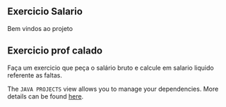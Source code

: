 ## Exercicio Salario

Bem vindos ao projeto

## Exercicio prof calado
Faça um exercicio que peça o salário bruto e calcule em salario liquido referente as faltas.

The `JAVA PROJECTS` view allows you to manage your dependencies. More details can be found [here](https://github.com/microsoft/vscode-java-dependency#manage-dependencies).
